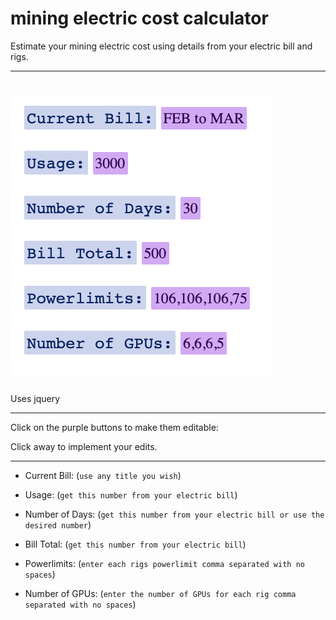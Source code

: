 # mining electric cost calculator

Estimate your mining electric cost using details from your electric bill and rigs.

---

# ![](ecc.png)

Uses jquery 

---

Click on the purple buttons to make them editable:

Click away to implement your edits.

---

- Current Bill: (`use any title you wish`)

- Usage: (`get this number from your electric bill`)

- Number of Days: (`get this number from your electric bill or use the desired number`)

- Bill Total: (`get this number from your electric bill`)

- Powerlimits: (`enter each rigs powerlimit comma separated with no spaces`)

- Number of GPUs: (`enter the number of GPUs for each rig comma separated with no spaces`)
